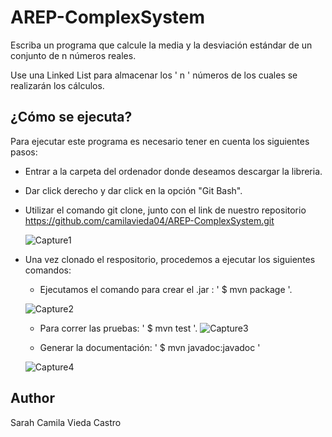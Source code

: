 # AREP-ComplexSystem
Escriba un programa que calcule la media y la desviación estándar de un conjunto de n números reales. 

Use una Linked List para almacenar los ' n ' números de los cuales se realizarán los cálculos. 

## ¿Cómo se ejecuta? 
Para ejecutar este programa es necesario tener en cuenta los siguientes pasos:

- Entrar a la carpeta del ordenador donde deseamos descargar la libreria.
- Dar click derecho y dar click en la opción "Git Bash".
- Utilizar el comando git clone, junto con el link de nuestro repositorio https://github.com/camilavieda04/AREP-ComplexSystem.git

  ![Capture1](https://user-images.githubusercontent.com/48154086/73029274-3731f180-3e05-11ea-8a65-d2cf75e870b7.PNG)
  
- Una vez clonado el respositorio, procedemos a ejecutar los siguientes comandos:
	- Ejecutamos el comando para crear el .jar : ' $ mvn package '.
	
	![Capture2](https://user-images.githubusercontent.com/48154086/73029564-c3dcaf80-3e05-11ea-91ef-5644517b40f9.PNG)
	
	- Para correr  las pruebas: ' $ mvn test '.
	![Capture3](https://user-images.githubusercontent.com/48154086/73029489-9e4fa600-3e05-11ea-98fa-e60f95649593.PNG)
	
	-   Generar la documentación: ' $ mvn javadoc:javadoc ' 
	
	![Capture4](https://user-images.githubusercontent.com/48154086/73029757-2d5cbe00-3e06-11ea-8013-ef938e55c986.PNG)
	


## Author

Sarah Camila Vieda Castro

